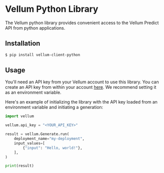# Vellum Python Library

The Vellum python library provides convenient access to the Vellum Predict API from python applications.

## Installation

```bash
$ pip install vellum-client-python
```

## Usage

You'll need an API key from your Vellum account to use this library. You can create an API key from within your account [here](https://app.vellum.ai/api-keys). 
We recommend setting it as an environment variable.

Here's an example of initializing the library with the API key
loaded from an environment variable and initiating a generation:

```python
import vellum

vellum.api_key = "<YOUR_API_KEY>"

result = vellum.Generate.run(
    deployment_name="my-deployment",
    input_values=[
        {"input": "Hello, world!"},
    ],
)

print(result)
```
